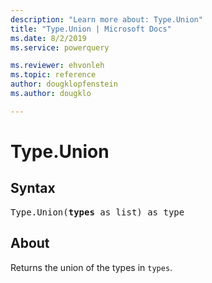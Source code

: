 ```yaml
---
description: "Learn more about: Type.Union"
title: "Type.Union | Microsoft Docs"
ms.date: 8/2/2019
ms.service: powerquery

ms.reviewer: ehvonleh
ms.topic: reference
author: dougklopfenstein
ms.author: dougklo

---
```

# Type.Union

## Syntax

<pre>
Type.Union(<b>types</b> as list) as type
</pre>

## About
Returns the union of the types in `types`.

